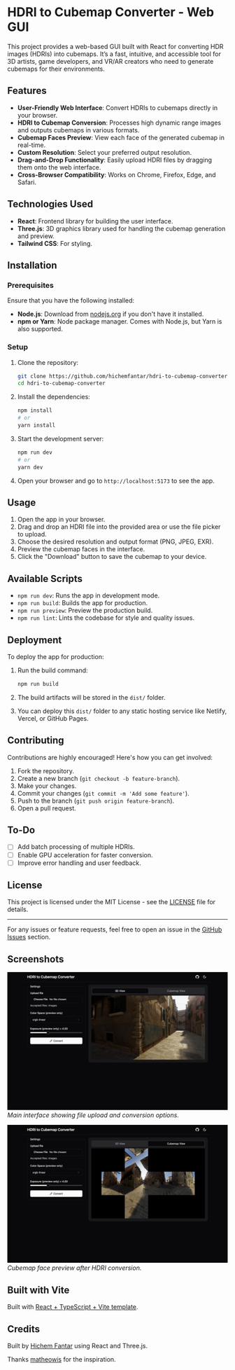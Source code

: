 # HDRI to Cubemap Converter - Web GUI

This project provides a web-based GUI built with React for converting HDR images (HDRIs) into cubemaps. It’s a fast, intuitive, and accessible tool for 3D artists, game developers, and VR/AR creators who need to generate cubemaps for their environments.

## Features

- **User-Friendly Web Interface**: Convert HDRIs to cubemaps directly in your browser.
- **HDRI to Cubemap Conversion**: Processes high dynamic range images and outputs cubemaps in various formats.
- **Cubemap Faces Preview**: View each face of the generated cubemap in real-time.
- **Custom Resolution**: Select your preferred output resolution.
- **Drag-and-Drop Functionality**: Easily upload HDRI files by dragging them onto the web interface.
- **Cross-Browser Compatibility**: Works on Chrome, Firefox, Edge, and Safari.

## Technologies Used

- **React**: Frontend library for building the user interface.
- **Three.js**: 3D graphics library used for handling the cubemap generation and preview.
- **Tailwind CSS**: For styling.

## Installation

### Prerequisites

Ensure that you have the following installed:

- **Node.js**: Download from [nodejs.org](https://nodejs.org/) if you don't have it installed.
- **npm or Yarn**: Node package manager. Comes with Node.js, but Yarn is also supported.

### Setup

1. Clone the repository:

   ```bash
   git clone https://github.com/hichemfantar/hdri-to-cubemap-converter.git
   cd hdri-to-cubemap-converter
   ```

2. Install the dependencies:

   ```bash
   npm install
   # or
   yarn install
   ```

3. Start the development server:

   ```bash
   npm run dev
   # or
   yarn dev
   ```

4. Open your browser and go to `http://localhost:5173` to see the app.

## Usage

1. Open the app in your browser.
2. Drag and drop an HDRI file into the provided area or use the file picker to upload.
3. Choose the desired resolution and output format (PNG, JPEG, EXR).
4. Preview the cubemap faces in the interface.
5. Click the "Download" button to save the cubemap to your device.

## Available Scripts

- `npm run dev`: Runs the app in development mode.
- `npm run build`: Builds the app for production.
- `npm run preview`: Preview the production build.
- `npm run lint`: Lints the codebase for style and quality issues.

## Deployment

To deploy the app for production:

1. Run the build command:

   ```bash
   npm run build
   ```

2. The build artifacts will be stored in the `dist/` folder.
3. You can deploy this `dist/` folder to any static hosting service like Netlify, Vercel, or GitHub Pages.

## Contributing

Contributions are highly encouraged! Here's how you can get involved:

1. Fork the repository.
2. Create a new branch (`git checkout -b feature-branch`).
3. Make your changes.
4. Commit your changes (`git commit -m 'Add some feature'`).
5. Push to the branch (`git push origin feature-branch`).
6. Open a pull request.

## To-Do

- [ ] Add batch processing of multiple HDRIs.
- [ ] Enable GPU acceleration for faster conversion.
- [ ] Improve error handling and user feedback.

## License

This project is licensed under the MIT License - see the [LICENSE](LICENSE.txt) file for details.

---

For any issues or feature requests, feel free to open an issue in the [GitHub Issues](https://github.com/hichemfantar/hdri-to-cubemap-converter/issues) section.

## Screenshots

![Main Screen](screenshots/3d-view.png)
*Main interface showing file upload and conversion options.*

![Cubemap Preview](screenshots/cubemap-view.png)
*Cubemap face preview after HDRI conversion.*

## Built with Vite

Built with [React + TypeScript + Vite template](/vite.md).

## Credits

Built by [Hichem Fantar](https://github.com/hichemfantar) using React and Three.js.

Thanks [matheowis](https://github.com/matheowis/HDRI-to-CubeMap) for the inspiration.

